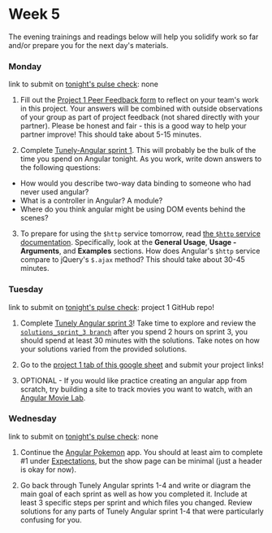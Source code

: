 # Week 5

The evening trainings and readings below will help you solidify work so far and/or prepare you for the next day's materials.


### Monday

link to submit on [tonight's pulse check](https://docs.google.com/forms/d/e/1FAIpQLScicQdZtf2JLFw4O-u618YhNeaJ7sJXVN36ybzO7pnaV359QA/viewform?usp=sf_link): none


1. Fill out the [Project 1 Peer Feedback form](https://docs.google.com/forms/d/e/1FAIpQLSe0136SeqJYqcGWSC9e8GHtI5tuSdBRzgdCih-l_VNerFA__g/viewform?usp=sf_link) to reflect on your team's work in this project. Your answers will be combined with outside observations of your group as part of project feedback (not shared directly with your partner). Please be honest and fair - this is a good way to help your partner improve!  This should take about 5-15 minutes.

2. Complete [Tunely-Angular sprint 1](https://github.com/sf-wdi-37/tunely-angular). This will probably be the bulk of the time you spend on Angular tonight. As you work, write down answers to the following questions:

 * How would you describe two-way data binding to someone who had never used angular?
 * What is a controller in Angular? A module?
 * Where do you think angular might be using DOM events behind the scenes?

3. To prepare for using the `$http` service tomorrow, read [the `$http` service documentation](https://docs.angularjs.org/api/ng/service/$http). Specifically, look at the **General Usage**, **Usage - Arguments**, and **Examples** sections.  How does Angular's `$http` service compare to jQuery's `$.ajax` method?  This should take about 30-45 minutes. 


### Tuesday

link to submit on [tonight's pulse check](https://docs.google.com/forms/d/e/1FAIpQLScicQdZtf2JLFw4O-u618YhNeaJ7sJXVN36ybzO7pnaV359QA/viewform?usp=sf_link): project 1 GitHub repo!

1. Complete [Tunely Angular sprint 3](https://github.com/SF-WDI-37/tunely-angular/blob/master/docs/sprint3.md)! Take time to explore and review the [`solutions_sprint_3 branch`](https://github.com/sf-wdi-37/tunely-angular/tree/solutions_sprint_3) after you spend 2 hours on sprint 3, you should spend at least 30 minutes with the solutions. Take notes on how your solutions varied from the provided solutions.

2. Go to the [project 1 tab of this google sheet](https://docs.google.com/spreadsheets/d/1VUWa61eMVOE0WTUIqfzTX1-6KJhm4YecA7hXg41BP2Y/edit?usp=sharing) and submit your project links! 

3. OPTIONAL - If you would like practice creating an angular app from scratch, try building a site to track movies you want to watch, with an [Angular Movie Lab](https://github.com/SF-WDI-LABS/angular-movie-lab).


### Wednesday

link to submit on [tonight's pulse check](https://docs.google.com/forms/d/e/1FAIpQLScicQdZtf2JLFw4O-u618YhNeaJ7sJXVN36ybzO7pnaV359QA/viewform?usp=sf_link): none

1. Continue the [Angular Pokemon](https://github.com/sf-wdi-37/angular-pokemon) app.  You should at least aim to complete #1 under [Expectations](https://github.com/sf-wdi-37/angular-pokemon#expectations), but the show page can be minimal (just a header is okay for now).  

2. Go back through Tunely Angular sprints 1-4 and write or diagram the main goal of each sprint as well as how you completed it. Include at least 3 specific steps per sprint and which files you changed. Review solutions for any parts of Tunely Angular sprint 1-4 that were particularly confusing for you. 

<!--
### Thursday

link to submit on [tonight's pulse check](https://docs.google.com/forms/d/e/1FAIpQLScicQdZtf2JLFw4O-u618YhNeaJ7sJXVN36ybzO7pnaV359QA/viewform?usp=sf_link): none


### Weekend

link to submit on [tonight's pulse check](https://docs.google.com/forms/d/e/1FAIpQLScicQdZtf2JLFw4O-u618YhNeaJ7sJXVN36ybzO7pnaV359QA/viewform?usp=sf_link): none


-->
